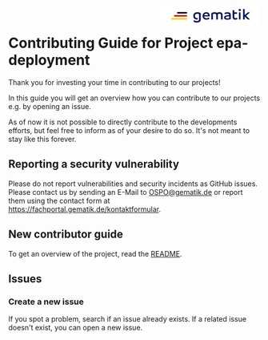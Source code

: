 <img align="right" width="200" height="37" src="Gematik_Logo_Flag_With_Background.png" alt="Gematik Logo"/> <br/>

# Contributing Guide for Project epa-deployment
 
Thank you for investing your time in contributing to our projects!
 
In this guide you will get an overview how you can contribute to our projects e.g. by opening an issue.

As of now it is not possible to directly contribute to the developments efforts, but feel free to inform as of your desire to do so. It's not meant to stay like this forever.
 
## Reporting a security vulnerability

Please do not report vulnerabilities and security incidents as GitHub issues.
Please contact us by sending an E-Mail to [OSPO@gematik.de](mailto:OSPO@gematik.de) or report them using the contact form at https://fachportal.gematik.de/kontaktformular.

## New contributor guide
 
To get an overview of the project, read the [README](./README.md).
 
## Issues
 
### Create a new issue
 
If you spot a problem, search if an issue already exists.
If a related issue doesn't exist, you can open a new issue.
 